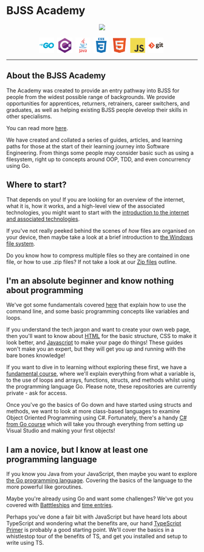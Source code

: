 # BJSS Academy

<div id="imageplaceholder" align="center" >
  <div>
  <img src="https://media.giphy.com/media/v1.Y2lkPTc5MGI3NjExdDJjMWh0N2ZpcGhlbnZ2ajl4OXZ3MzRwNDdmZGJ1YjRmOXB2cTk0aiZlcD12MV9pbnRlcm5hbF9naWZfYnlfaWQmY3Q9Zw/pzmbXFDiRbEEk1vCtP/giphy.gif"/>
  </div>
  
  <div>
    <img src="https://komarev.com/ghpvc/?username=bjssacademy&style=flat-square&color=blue" alt=""/>
  </div>
  
  <div>
    <img src="https://github.com/devicons/devicon/blob/master/icons/go/go-original-wordmark.svg" title="Go" alt="Go" width="40" height="40"/>&nbsp;
    <img src="https://github.com/devicons/devicon/blob/master/icons/csharp/csharp-original.svg" title="C#" alt="C#" width="40" height="40"/>&nbsp;
    <img src="https://github.com/devicons/devicon/blob/master/icons/java/java-original-wordmark.svg" title="Java" alt="Java" width="40" height="40"/>&nbsp;
    <img src="https://github.com/devicons/devicon/blob/master/icons/css3/css3-plain-wordmark.svg"  title="CSS3" alt="CSS" width="40" height="40"/>&nbsp;
    <img src="https://github.com/devicons/devicon/blob/master/icons/html5/html5-original.svg" title="HTML5" alt="HTML" width="40" height="40"/>&nbsp;
    <img src="https://github.com/devicons/devicon/blob/master/icons/javascript/javascript-original.svg" title="JavaScript" alt="JavaScript" width="40" height="40"/>&nbsp;
    <img src="https://github.com/devicons/devicon/blob/master/icons/git/git-original-wordmark.svg" title="Git" **alt="Git" width="40" height="40"/>&nbsp;
  </div>
</div>
<hr/>

## About the BJSS Academy

The Academy was created to provide an entry pathway into BJSS for people from the widest possible range of backgrounds. We provide opportunities for apprentices, returners, retrainers, career switchers, and graduates, as well as helping existing BJSS people develop their skills in other specialisms.

You can read more [here](https://www.bjss.com/academy).

We have created and collated a series of guides, articles, and learning paths for those at the start of their learning journey into Software Engineering. From things some people may consider basic such as using a filesystem, right up to concepts around OOP, TDD, and even concurrency using Go.

## Where to start?

That depends on you! If you are looking for an overview of the internet, what it is, how it works, and a high-level view of the associated technologies, you might want to start with the [introduction to the internet and associated technologies](https://github.com/bjssacademy/internet-and-technologies).

If you've not really peeked behind the scenes of *how* files are organised on your device, then maybe take a look at a brief introduction to [the Windows file system](https://github.com/bjssacademy/windows-filesystem-and-explorer).

Do you know how to compress multiple files so they are contained in one file, or how to use .zip files? If not take a look at our [Zip files](https://github.com/bjssacademy/zip-files) outline.

## I'm an absolute beginner and know nothing about programming

We've got some fundamentals covered [here](https://github.com/bjssacademy/fundamentals-general) that explain how to use the command line, and some basic programming concepts like variables and loops.

If you understand the tech jargon and want to create your own web page, then you'll want to know about [HTML](https://github.com/bjssacademy/fundamentals-html) for the basic structure, CSS to make it look better, and [Javascript](https://github.com/bjssacademy/fundamentals-js) to make your page do things! These guides won't make you an expert, but they will get you up and running with the bare bones knowledge!

If you want to dive in to learning without exploring these first, we have a [fundamental course](https://github.com/bjssacademy/fundamentals1/tree/main), where we'll explain everything from what a variable is, to the use of loops and arrays, functions, structs, and methods whilst using the programming language Go. Please note, these repositories are currently private - ask for access.

Once you've go the basics of Go down and have started using structs and methods, we want to look at more class-based languages to examine Object Oriented Programming using C#. Fortunately, there's a handy [C# from Go course](https://github.com/bjssacademy/class-based-from-go) which will take you through everything from setting up Visual Studio and making your first objects!

## I am a novice, but I know at least one programming language

If you know you Java from your JavaScript, then maybe you want to explore [the Go programming language](https://github.com/bjssacademy/goinaday). Covering the basics of the language to the more powerful like goroutines.

Maybe you're already using Go and want some challenges? We've got you covered with [Batttleships](https://github.com/bjssacademy/gobatttleships) and [time entries](https://github.com/bjssacademy/timeentries).

Perhaps you've done a fair bit with JavaScript but have heard lots about TypeScript and wondering what the benefits are, our hand [TypeScript Primer](https://github.com/bjssacademy/fundamentals-ts) is probably a good starting point. We'll cover the basics in a whistlestop tour of the benefits of TS, and get you installed and setup to write using TS.
